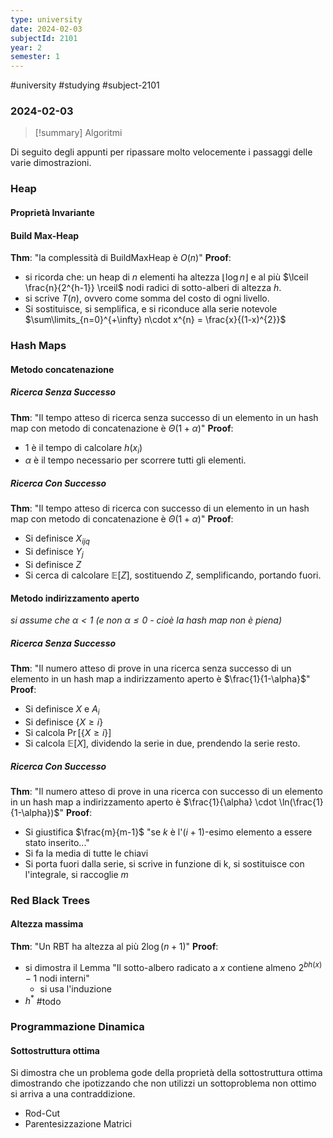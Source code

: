 ```yaml
---
type: university
date: 2024-02-03
subjectId: 2101
year: 2
semester: 1
---
```

#university #studying #subject-2101
### 2024-02-03
> [!summary] Algoritmi

Di seguito degli appunti per ripassare molto velocemente i passaggi delle varie dimostrazioni.
### Heap
#### Proprietà Invariante
#### Build Max-Heap
**Thm**: "la complessità di BuildMaxHeap è $O(n)$"
**Proof**:
- si ricorda che: un heap di $n$ elementi ha altezza $\lfloor \log n \rfloor$ e al più $\lceil \frac{n}{2^{h-1}} \rceil$ nodi radici di sotto-alberi di altezza $h$.
- si scrive $T(n)$, ovvero come somma del costo di ogni livello.
- Si sostituisce, si semplifica, e si riconduce alla serie notevole $\sum\limits_{n=0}^{+\infty} n\cdot x^{n} = \frac{x}{(1-x)^{2}}$
### Hash Maps
#### Metodo concatenazione
##### Ricerca Senza Successo
**Thm**: "Il tempo atteso di ricerca senza successo di un elemento in un hash map con metodo di concatenazione è $\Theta (1 + \alpha)$"
**Proof**:
- $1$ è il tempo di calcolare $h(x_{i})$
- $\alpha$ è il tempo necessario per scorrere tutti gli elementi.
##### Ricerca Con Successo
**Thm**: "Il tempo atteso di ricerca con successo di un elemento in un hash map con metodo di concatenazione è $\Theta (1 + \alpha)$"
**Proof**:
- Si definisce $X_{ijq}$
- Si definisce $Y_{j}$
- Si definisce $Z$
- Si cerca di calcolare $\mathbb{E}[Z]$, sostituendo $Z$, semplificando, portando fuori.
#### Metodo indirizzamento aperto
*si assume che $\alpha < 1$ (e non $\alpha\leq0$ - cioè la hash map non è piena)*
##### Ricerca Senza Successo
**Thm**: "Il numero atteso di prove in una ricerca senza successo di un elemento in un hash map a indirizzamento aperto è $\frac{1}{1-\alpha}$"
**Proof**:
- Si definisce $X$ e $A_{i}$
- Si definisce $\{X \geq i\}$
- Si calcola $\Pr[\{X \geq i\}]$
- Si calcola $\mathbb{E}[X]$, dividendo la serie in due, prendendo la serie resto.
##### Ricerca Con Successo
**Thm**: "Il numero atteso di prove in una ricerca con successo di un elemento in un hash map a indirizzamento aperto è $\frac{1}{\alpha} \cdot \ln(\frac{1}{1-\alpha})$"
**Proof**:
- Si giustifica $\frac{m}{m-1}$ "se $k$ è l'$(i+1)$-esimo elemento a essere stato inserito..."
- Si fa la media di tutte le chiavi
- Si porta fuori dalla serie, si scrive in funzione di k, si sostituisce con l'integrale, si raccoglie $m$

### Red Black Trees
#### Altezza massima
**Thm**: "Un RBT ha altezza al più $2\log (n+1)$"
**Proof**:
- si dimostra il Lemma "Il sotto-albero radicato a $x$ contiene almeno $2^{bh(x)}-1$ nodi interni"
	- si usa l'induzione
- $h^{*}$ #todo

### Programmazione Dinamica
#### Sottostruttura ottima
Si dimostra che un problema gode della proprietà della sottostruttura ottima dimostrando che ipotizzando che non utilizzi un sottoproblema non ottimo si arriva a una contraddizione.
- Rod-Cut
- Parentesizzazione Matrici


